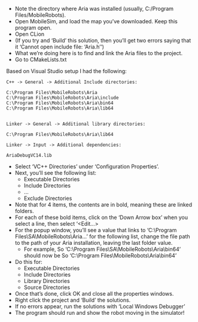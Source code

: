 - Note the directory where Aria was installed (usually, C:/Program Files/MobileRobots).
- Open MobileSim, and load the map you’ve downloaded. Keep this program open.
- Open CLion
- (If you try and ‘Build’ this solution, then you’ll get two errors saying that it ‘Cannot open include file: ‘Aria.h’’)
- What we’re doing here is to find and link the Aria files to the project.
- Go to CMakeLists.txt

Based on Visual Studio setup I had the following:
```
C++ -> General -> Additional Include directories:

C:\Program Files\MobileRobots\Aria
C:\Program Files\MobileRobots\Aria\include
C:\Program Files\MobileRobots\Aria\bin64
C:\Program Files\MobileRobots\Aria\lib64


Linker -> General -> Additional library directories: 

C:\Program Files\MobileRobots\Aria\lib64

Linker -> Input -> Additional dependencies:

AriaDebugVC14.lib
```


- Select ‘VC++ Directories’ under ‘Configuration Properties’.
- Next, you’ll see the following list:
  - Executable Directories
  - Include Directories
  - …
  - Exclude Directories
- Note that for 4 items, the contents are in bold, meaning these are linked folders.
- For each of these bold items, click on the ‘Down Arrow box’ when you select a line, then select ‘<Edit…>
- For the popup window, you’ll see a value that links to ‘C:\Program Files\SA\MobileRobots\Aria…’ for the following list, change the file path to the path of your Aria installation, leaving the last folder value.
  - For example, So ‘C:\Program Files\SA\MobileRobots\Aria\bin64’ should now be So ‘C:\Program Files\MobileRobots\Aria\bin64’
- Do this for:
  - Executable Directories
  - Include Directories
  - Library Directories
  - Source Directories
- Once that’s done, click OK and close all the properties windows.
- Right click the project and ‘Build’ the solutions.
- If no errors appear, run the solutions with ‘Local Windows Debugger’
- The program should run and show the robot moving in the simulator!
